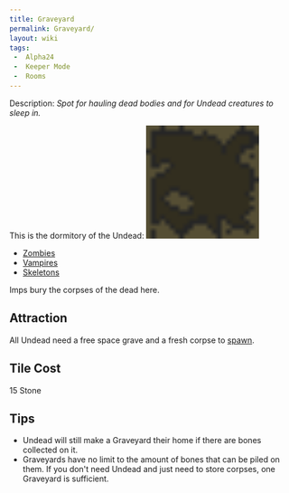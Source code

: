 ```yaml
---
title: Graveyard
permalink: Graveyard/
layout: wiki
tags:
 -  Alpha24
 -  Keeper Mode
 -  Rooms
---
```


Description: *Spot for hauling dead bodies and for Undead creatures to
sleep in.*

This is the dormitory of the Undead:
<img src="graveyard.png" title="fig:A small Graveyard for Undead spawning and Corpse Collection." alt="A small Graveyard for Undead spawning and Corpse Collection." width="200" />

-   [Zombies](/keeperrl_wiki/Zombie "wikilink")
-   [Vampires](/keeperrl_wiki/Vampire "wikilink")
-   [Skeletons](/keeperrl_wiki/Skeleton "wikilink")

Imps bury the corpses of the dead here.

Attraction
----------

All Undead need a free space grave and a fresh corpse to
[spawn](/keeperrl_wiki/Immigration "wikilink").

Tile Cost
---------

15 Stone

Tips
----

-   Undead will still make a Graveyard their home if there are bones
    collected on it.
-   Graveyards have no limit to the amount of bones that can be piled on
    them. If you don't need Undead and just need to store corpses, one
    Graveyard is sufficient.


